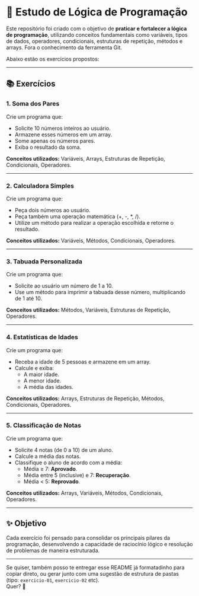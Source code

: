 # 🧠 Estudo de Lógica de Programação

Este repositório foi criado com o objetivo de **praticar e fortalecer a lógica de programação**, utilizando conceitos fundamentais como variáveis, tipos de dados, operadores, condicionais, estruturas de repetição, métodos e arrays. Fora o conhecimento da ferramenta Git. 

Abaixo estão os exercícios propostos:

---

## 📚 Exercícios

### 1. Soma dos Pares
Crie um programa que:
- Solicite 10 números inteiros ao usuário.
- Armazene esses números em um array.
- Some apenas os números pares.
- Exiba o resultado da soma.

**Conceitos utilizados:** Variáveis, Arrays, Estruturas de Repetição, Condicionais, Operadores.

---

### 2. Calculadora Simples
Crie um programa que:
- Peça dois números ao usuário.
- Peça também uma operação matemática (+, -, *, /).
- Utilize um método para realizar a operação escolhida e retorne o resultado.

**Conceitos utilizados:** Variáveis, Métodos, Condicionais, Operadores.

---

### 3. Tabuada Personalizada
Crie um programa que:
- Solicite ao usuário um número de 1 a 10.
- Use um método para imprimir a tabuada desse número, multiplicando de 1 até 10.

**Conceitos utilizados:** Métodos, Variáveis, Estruturas de Repetição, Operadores.

---

### 4. Estatísticas de Idades
Crie um programa que:
- Receba a idade de 5 pessoas e armazene em um array.
- Calcule e exiba:
  - A maior idade.
  - A menor idade.
  - A média das idades.

**Conceitos utilizados:** Arrays, Estruturas de Repetição, Métodos, Condicionais, Operadores.

---

### 5. Classificação de Notas
Crie um programa que:
- Solicite 4 notas (de 0 a 10) de um aluno.
- Calcule a média das notas.
- Classifique o aluno de acordo com a média:
  - Média ≥ 7: **Aprovado**.
  - Média entre 5 (inclusive) e 7: **Recuperação**.
  - Média < 5: **Reprovado**.

**Conceitos utilizados:** Arrays, Variáveis, Métodos, Condicionais, Operadores.

---

## ✨ Objetivo

Cada exercício foi pensado para consolidar os principais pilares da programação, desenvolvendo a capacidade de raciocínio lógico e resolução de problemas de maneira estruturada.

---

Se quiser, também posso te entregar esse README já formatadinho para copiar direto, ou gerar junto com uma sugestão de estrutura de pastas (tipo: `exercicio-01`, `exercicio-02` etc).  
Quer? 🚀
